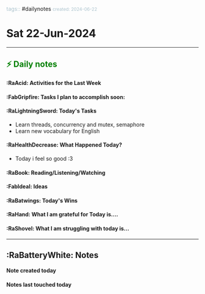 <font color="#ADC4CE">tags::</font> #dailynotes
<font color="#ADC4CE"><small>created: 2024-06-22</small></font>

# Sat 22-Jun-2024

---
## <font style="color:green"> ⚡ Daily notes</font>

#### :RaAcid: Activities for the Last Week

#### :FabGripfire: Tasks I plan to accomplish soon:

#### :RaLightningSword: Today's Tasks
- Learn threads, concurrency and mutex, semaphore
- Learn new vocabulary for English

#### :RaHealthDecrease: What Happened Today?
- Today i feel so good :3 

#### :RaBook: Reading/Listening/Watching

#### :FabIdeal: Ideas

#### :RaBatwings: Today's Wins

#### :RaHand: What I am grateful for Today is....

#### :RaShovel: What I am struggling with today is...

--- 
## :RaBatteryWhite:  Notes

#### Note created today

#### Notes last touched today



